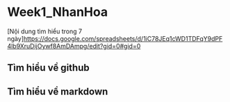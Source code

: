 # Week1_NhanHoa
[Nội dung tìm hiểu trong 7 ngày]https://docs.google.com/spreadsheets/d/1iC78JEq1cWD1TDFqY9dPF4lb9XruDijOywf8AmDAmpg/edit?gid=0#gid=0
## Tìm hiểu về github ##
## Tìm hiểu về markdown
